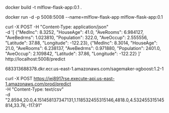 docker build -t mlflow-flask-app:0.1 .

docker run -d -p 5008:5008 --name=mlflow-flask-app mlflow-flask-app:0.1

curl -X POST -H "Content-Type: application/json" \
-d '[
    {"MedInc": 8.3252, "HouseAge": 41.0, "AveRooms": 6.984127, "AveBedrms": 1.023810, "Population": 322.0, "AveOccup": 2.555556, "Latitude": 37.88, "Longitude": -122.23},
    {"MedInc": 8.3014, "HouseAge": 21.0, "AveRooms": 6.238137, "AveBedrms": 0.971880, "Population": 2401.0, "AveOccup": 2.109842, "Latitude": 37.86, "Longitude": -122.22}
]' \
http://localhost:5008/predict

683313688378.dkr.ecr.us-east-1.amazonaws.com/sagemaker-xgboost:1.2-1

curl -X POST https://jej8917rse.execute-api.us-east-1.amazonaws.com/prod/predict \
     -H "Content-Type: text/csv" \
     -d "2.8594,20.0,4.151458137347131,1.118532455315146,4818.0,4.532455315145814,33.76,-117.91"